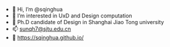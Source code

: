 - 👋 Hi, I’m @sqinghua
- 👀 I’m interested in UxD and Design computation
- 🌱 Ph.D candidate of Design in Shanghai Jiao Tong university
- 📫 sunqh7@sjtu.edu.cn
- 📝 https://sqinghua.github.io/
<!---
sqinghua/sqinghua is a ✨ special ✨ repository because its `README.md` (this file) appears on your GitHub profile.
You can click the Preview link to take a look at your changes.
- 💞️ I’m looking to collaborate with other majors who interested in my research direction
--->
